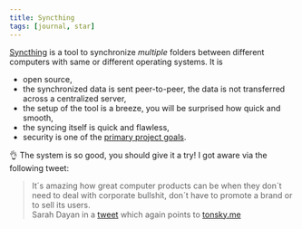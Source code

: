```yaml
---
title: Syncthing
tags: [journal, star]
---
```

[Syncthing](https://syncthing.net) is a tool to synchronize *multiple* folders between different computers with same or different operating systems. It is
- open source,
- the synchronized data is sent peer-to-peer, the data is not transferred across a centralized server, 
- the setup of the tool is a breeze, you will be surprised how quick and smooth,
- the syncing itself is quick and flawless,
- security is one of the [primary project goals](https://docs.syncthing.net/users/security.html).

👌 The system is so good, you should give it a try! I got aware via the following tweet:

<blockquote>
It´s amazing how great computer products can be when they don´t need to deal with corporate bullshit, don´t have to promote a brand or to sell its users.
<footer>Sarah Dayan in a <a href="https://twitter.com/frontstuff_io/status/1393107304841728000">tweet</a> which again points to <a href="https://tonsky.me/blog/syncthing/">tonsky.me</a></footer>
</blockquote>
